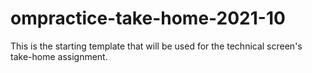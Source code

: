 # ompractice-take-home-2021-10
This is the starting template that will be used for the technical screen's take-home assignment.
